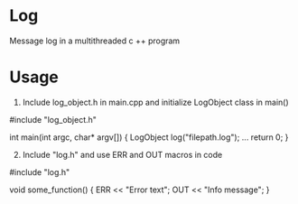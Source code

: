 # Log
Message log in a multithreaded c ++ program 

# Usage
1) Include log_object.h in main.cpp and initialize LogObject class in main()

#include "log_object.h"

int main(int argc, char* argv[])
{
    LogObject log("filepath.log");
    ...
    return 0;
}

2) Include "log.h" and use ERR and OUT macros in code

#include "log.h"

void some_function() {
    ERR << "Error text";
    OUT << "Info message";
}
